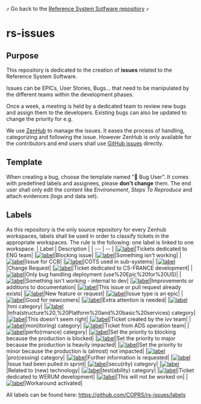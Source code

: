 :arrow_heading_up: Go back to the [Reference System Sotfware repository](https://github.com/COPRS/reference-system-software) :arrow_heading_up:

# rs-issues
## Purpose
This repository is dedicated to the creation of **issues** related to the Reference System Software.

Issues can be EPICs, User Stories, Bugs... that need to be manipulated by the different teams within the development phases. 

Once a week, a meeting is held by a dedicated team to review new bugs and assign them to the developers. Existing bugs can also be updated to change the priority for e.g.

We use [ZenHub](https://www.zenhub.com/) to manage the issues. It eases the process of handling, categorizing and following the issue. However ZenHub is only available for the contributors and end users shall use [GitHub issues](https://github.com/COPRS/rs-issues) directly.

## Template
When creating a bug, choose the template named ":lady_beetle: Bug User". It comes with predefined labels and assignees, please **don't change** them. The end user shall only edit the content like *Environement*, *Steps To Reproduce* and attach evidences (logs and data set).

## Labels
As this repository is the only source repository for every Zenhub workspaces, labels shall be used in order to classify tickets in the appropriate workspaces. The rule is the following: one label is linked to one workspace.
| Label | Description |
| :-- | -- |
|[![label](https://img.shields.io/static/v1?label=&message=ADS%20eng&color=024498)](https://github.com/COPRS/rs-issues/labels/ADS%20eng)|Tickets dedicated to ENG team|
|[![label](https://img.shields.io/static/v1?label=&message=Blocking&color=B60205)](https://github.com/COPRS/rs-issues/labels/Blocking)|Blocking issue|
|[![label](https://img.shields.io/static/v1?label=&message=bug&color=d73a4a)](https://github.com/COPRS/rs-issues/labels/bug)|Something isn't working|
|[![label](https://img.shields.io/static/v1?label=&message=CCB&color=6781B8)](https://github.com/COPRS/rs-issues/labels/CCB)|Issue for CCB|
|[![label](https://img.shields.io/static/v1?label=&message=COTS&color=308C5C)](https://github.com/COPRS/rs-issues/labels/COTS)|COTS used in sub-systems|
|[![label](https://img.shields.io/static/v1?label=&message=CR&color=BFD4F2)](https://github.com/COPRS/rs-issues/labels/CR)|Change Request|
|[![label](https://img.shields.io/static/v1?label=&message=CS-FRANCE%20dev&color=D4C5F9)](https://github.com/COPRS/rs-issues/labels/CS-FRANCE%20dev)|Ticket dedicated to CS-FRANCE development|
|[![label](https://img.shields.io/static/v1?label=&message=Deployment&color=0FB669)](https://github.com/COPRS/rs-issues/labels/Deployment)|Only bug handling deployment (use%20Epic%20for%20US)|
|[![label](https://img.shields.io/static/v1?label=&message=dev_bug&color=E22800)](https://github.com/COPRS/rs-issues/labels/dev_bug)|Something isn't working - internal to dev|
|[![label](https://img.shields.io/static/v1?label=&message=documentation&color=0075ca)](https://github.com/COPRS/rs-issues/labels/documentation)|Improvements or additions to documentation|
|[![label](https://img.shields.io/static/v1?label=&message=duplicate&color=cfd3d7)](https://github.com/COPRS/rs-issues/labels/duplicate)|This issue or pull request already exists|
|[![label](https://img.shields.io/static/v1?label=&message=enhancement&color=a2eeef)](https://github.com/COPRS/rs-issues/labels/enhancement)|New feature or request|
|[![label](https://img.shields.io/static/v1?label=&message=Epic&color=3E4B9E)](https://github.com/COPRS/rs-issues/labels/Epic)|Issue type is an epic|
|[![label](https://img.shields.io/static/v1?label=&message=good%20first%20issue&color=7057ff)](https://github.com/COPRS/rs-issues/labels/good%20first%20issue)|Good for newcomers|
|[![label](https://img.shields.io/static/v1?label=&message=help%20wanted&color=008672)](https://github.com/COPRS/rs-issues/labels/help%20wanted)|Extra attention is needed|
|[![label](https://img.shields.io/static/v1?label=&message=hmi&color=7D0367)](https://github.com/COPRS/rs-issues/labels/hmi)|hmi category|
|[![label](https://img.shields.io/static/v1?label=&message=infra&color=0e8a16)](https://github.com/COPRS/rs-issues/labels/infra)|Infra(structure%20,%20Platform%20and%20basic%20services) category|
|[![label](https://img.shields.io/static/v1?label=&message=invalid&color=e4e669)](https://github.com/COPRS/rs-issues/labels/invalid)|This doesn't seem right|
|[![label](https://img.shields.io/static/v1?label=&message=ivv&color=ABF941)](https://github.com/COPRS/rs-issues/labels/ivv)|Ticket created by the ivv team|
|[![label](https://img.shields.io/static/v1?label=&message=mon&color=98C033)](https://github.com/COPRS/rs-issues/labels/mon)|mon(itoring) category|
|[![label](https://img.shields.io/static/v1?label=&message=ops&color=72F652)](https://github.com/COPRS/rs-issues/labels/ops)|Ticket from ADS operation team|
|[![label](https://img.shields.io/static/v1?label=&message=perfo&color=834A0A)](https://github.com/COPRS/rs-issues/labels/perfo)|perfo(rmance) category|
|[![label](https://img.shields.io/static/v1?label=&message=priority:blocking&color=E01204)](https://github.com/COPRS/rs-issues/labels/priority:blocking)|Set the priority to blocking because the production is blocked|
|[![label](https://img.shields.io/static/v1?label=&message=priority:major&color=252774)](https://github.com/COPRS/rs-issues/labels/priority:major)|Set the priority to major because the production is heavily impacted|
|[![label](https://img.shields.io/static/v1?label=&message=priority:minor&color=f9d0c4)](https://github.com/COPRS/rs-issues/labels/priority:minor)|Set the priority to minor because the production is (almost) not impacted|
|[![label](https://img.shields.io/static/v1?label=&message=pro&color=B182B8)](https://github.com/COPRS/rs-issues/labels/pro)|pro(cessing) category|
|[![label](https://img.shields.io/static/v1?label=&message=question&color=AD027A)](https://github.com/COPRS/rs-issues/labels/question)|Further information is requested|
|[![label](https://img.shields.io/static/v1?label=&message=Reconsolidation&color=BFDADC)](https://github.com/COPRS/rs-issues/labels/Reconsolidation)|Issue had been pulled in sprint|
|[![label](https://img.shields.io/static/v1?label=&message=secu&color=3C5A15)](https://github.com/COPRS/rs-issues/labels/secu)|secu(rity) category|
|[![label](https://img.shields.io/static/v1?label=&message=Tech&color=EFFC09)](https://github.com/COPRS/rs-issues/labels/Tech)|Related to (new) technology|
|[![label](https://img.shields.io/static/v1?label=&message=test&color=48B113)](https://github.com/COPRS/rs-issues/labels/test)|test(ability) category|
|[![label](https://img.shields.io/static/v1?label=&message=WERUM%20dev&color=ECD168)](https://github.com/COPRS/rs-issues/labels/WERUM%20dev)|Ticket dedicated to WERUM development|
|[![label](https://img.shields.io/static/v1?label=&message=wontfix&color=ffffff)](https://github.com/COPRS/rs-issues/labels/wontfix)|This will not be worked on|
|[![label](https://img.shields.io/static/v1?label=&message=workaround&color=fef2c0)](https://github.com/COPRS/rs-issues/labels/workaround)|Workaround activated|

All labels can be found here: https://github.com/COPRS/rs-issues/labels
